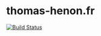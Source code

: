 # thomas-henon.fr
  
[![Build Status](https://travis-ci.org/tounefr/thomas-henon.fr.svg?branch=dev)](https://travis-ci.org/tounefr/thomas-henon.fr)